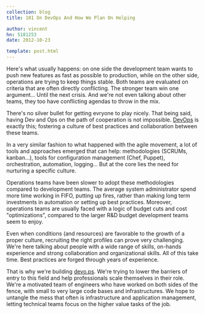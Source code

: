 ```yaml
---
collection: blog
title: 101 On DevOps And How We Plan On Helping

author: vincent
hn: 5181253
date: 2012-10-23

template: post.html
---
```


Here's what usually happens: on one side the development team wants to push new features as fast as possible to production, while on the other side, operations are trying to keep things stable. Both teams are evaluated on criteria that are often directly conflicting. The stronger team win one argument... Until the next crisis. And we're not even talking about other teams, they too have conflicting agendas to throw in the mix.

There's no silver bullet for getting evryone to play nicely. That being said, having Dev and Ops on the path of cooperation is not impossible. [DevOps](http://en.wikipedia.org/wiki/Devops) is exactly this; fostering a culture of best practices and collaboration between these teams.

In a very similar fashion to what happened with the agile movement, a lot of tools and approaches emerged that can help: methodologies (SCRUMs, kanban...), tools for configuration management (Chef, Puppet), orchestration, automation, logging... But at the core lies the need for nurturing a specific culture.

Operations teams have been slower to adopt these methodologies compared to development teams. The average system administrator spend more time working in FIFO, putting up fires, rather than making long term investments in automation or setting up best practices. Moreover, operations teams are usually faced with a logic of budget cuts and cost "optimizations", compared to the larger R&D budget development teams seem to enjoy.

Even when conditions (and resources) are favorable to the growth of a proper culture, recruiting the right profiles can prove very challenging. We're here talking about people with a wide range of skills, on-hands experience and strong collaboration and organizational skills. All of this take time. Best practices are forged through years of experience.

That is why we're building [devo.ps](http://devo.ps). We're trying to lower the barriers of entry to this field and help professionals scale themselves in their role. We're a motivated team of engineers who have worked on both sides of the fence, with small to very large code bases and infrastructures. We hope to untangle the mess that often is infrastructure and application management, letting technical teams focus on the higher value tasks of the job.
